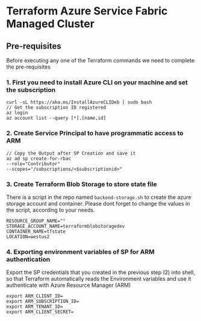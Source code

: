 # Terraform Azure Service Fabric Managed Cluster

## Pre-requisites

Before executing any one of the Terraform commands we need to complete the pre-requisites
### 1. First you need to install Azure CLI on your machine and set the subscription
```
curl -sL https://aka.ms/InstallAzureCLIDeb | sudo bash
// Get the subscription ID registered
az login
az account list --query [*].[name,id]
```

### 2. Create Service Principal to have programmatic access to ARM
```
// Copy the Output after SP Creation and save it
az ad sp create-for-rbac
--role="Contributor"
--scopes="/subscriptions/<$subscriptionid>"
```

### 3. Create Terraform Blob Storage to store state file
There is a script in the repo named ```backend-storage.sh``` to create the azure storage account and container. Please dont forget to change the values in the script, according to your needs.
```
RESOURCE_GROUP_NAME=""
STORAGE_ACCOUNT_NAME=terraformblobstoragedev
CONTAINER_NAME=tfstate
LOCATION=westus2
```
### 4. Exporting environment variables of SP for ARM authentication
Export the SP credentials that you created in the previous step (2) into shell, so that Terraform automatically reads the Environment variables and use it authenticate with Azure Resource Manager (ARM)
```
export ARM_CLIENT_ID=
export ARM_SUBSCRIPTION_ID=
export ARM_TENANT_ID=
export ARM_CLIENT_SECRET=

```
